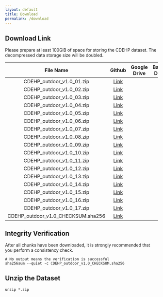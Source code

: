 ```yaml
---
layout: default
title: Download
permalink: /download
---
```


## Download Link

Please prepare at least 100GiB of space for storing the CDEHP dataset. The decompressed data storage size will be doubled.

|             File Name              |                                                            Github                                                             | Google Drive | Baidu Disk | file size  | sha256sum                                                        |
| :--------------------------------: | :---------------------------------------------------------------------------------------------------------------------------: | :----------: | :--------: | :--------- | :--------------------------------------------------------------- |
|     CDEHP_outdoor_v1.0_01.zip      |     [Link](https://github.com/CDEHP-Dataset/cdehp-dataset.github.io/releases/download/release/CDEHP_outdoor_v1.0_01.zip)      |              |            | 1999471580 | 35c6c590dc35dc35055d18ad09184343c8e5de51a1449ca6b3a1739bd14344ca |
|     CDEHP_outdoor_v1.0_02.zip      |     [Link](https://github.com/CDEHP-Dataset/cdehp-dataset.github.io/releases/download/release/CDEHP_outdoor_v1.0_02.zip)      |              |            | 1999627544 | c08a85e77aa1d1f766273e50f7ceec54bffafb043c1df3d85763b50094477e33 |
|     CDEHP_outdoor_v1.0_03.zip      |     [Link](https://github.com/CDEHP-Dataset/cdehp-dataset.github.io/releases/download/release/CDEHP_outdoor_v1.0_03.zip)      |              |            | 1999876315 | 084f4c4f2c169139e75bc80b74e5eda01504a8a4b058a1d7562c4c74accedf39 |
|     CDEHP_outdoor_v1.0_04.zip      |     [Link](https://github.com/CDEHP-Dataset/cdehp-dataset.github.io/releases/download/release/CDEHP_outdoor_v1.0_04.zip)      |              |            | 1999602517 | baee8bfdc81f402ae9379d1e21b14cddf4961b741c4276db074eccc8a3ae62e1 |
|     CDEHP_outdoor_v1.0_05.zip      |     [Link](https://github.com/CDEHP-Dataset/cdehp-dataset.github.io/releases/download/release/CDEHP_outdoor_v1.0_05.zip)      |              |            | 1999653110 | 7175c0f42ff3ea16d3b69968561550af33411c0b37531156426f7bd40e06131e |
|     CDEHP_outdoor_v1.0_06.zip      |     [Link](https://github.com/CDEHP-Dataset/cdehp-dataset.github.io/releases/download/release/CDEHP_outdoor_v1.0_06.zip)      |              |            | 1999836412 | 9fb6ea26fc675c0c21a10ee8c871b5ed75fd177d7bdfc9b88017badee7580623 |
|     CDEHP_outdoor_v1.0_07.zip      |     [Link](https://github.com/CDEHP-Dataset/cdehp-dataset.github.io/releases/download/release/CDEHP_outdoor_v1.0_07.zip)      |              |            | 1999610396 | 75b6f1f9066f157cd236863bb834e64cdbe0bed0d190d5d2e9aab99c2e9c1889 |
|     CDEHP_outdoor_v1.0_08.zip      |     [Link](https://github.com/CDEHP-Dataset/cdehp-dataset.github.io/releases/download/release/CDEHP_outdoor_v1.0_08.zip)      |              |            | 1999861803 | 1c53967033d4f3c6c324581ffc336954dbde8840ad6e3d19423f6fb6c3c73d2b |
|     CDEHP_outdoor_v1.0_09.zip      |     [Link](https://github.com/CDEHP-Dataset/cdehp-dataset.github.io/releases/download/release/CDEHP_outdoor_v1.0_09.zip)      |              |            | 1999641911 | fa775d3620adadc3e5ae8886cef3e3a357fbc684486291da78bd4aa704722bd7 |
|     CDEHP_outdoor_v1.0_10.zip      |     [Link](https://github.com/CDEHP-Dataset/cdehp-dataset.github.io/releases/download/release/CDEHP_outdoor_v1.0_10.zip)      |              |            | 1999456686 | 6102090dfe6683290466786ff0295429320008eb934bc2a7cb77f8403dbc9e63 |
|     CDEHP_outdoor_v1.0_11.zip      |     [Link](https://github.com/CDEHP-Dataset/cdehp-dataset.github.io/releases/download/release/CDEHP_outdoor_v1.0_11.zip)      |              |            | 1999579521 | 447006d76cc39508d35e89a701a02581717479731b7c12d8282009c3fdfc5550 |
|     CDEHP_outdoor_v1.0_12.zip      |     [Link](https://github.com/CDEHP-Dataset/cdehp-dataset.github.io/releases/download/release/CDEHP_outdoor_v1.0_12.zip)      |              |            | 1999662292 | e6ef1030e57addf69d85f0a0eb7ce7bfd1c949ead04e5c167cd5c7f44c3322ba |
|     CDEHP_outdoor_v1.0_13.zip      |     [Link](https://github.com/CDEHP-Dataset/cdehp-dataset.github.io/releases/download/release/CDEHP_outdoor_v1.0_13.zip)      |              |            | 1999819783 | 9dae12d43d5619cdd9c416a34c8a66c7596a9c455fd2ad8ae7e392709ae79808 |
|     CDEHP_outdoor_v1.0_14.zip      |     [Link](https://github.com/CDEHP-Dataset/cdehp-dataset.github.io/releases/download/release/CDEHP_outdoor_v1.0_14.zip)      |              |            | 1999728336 | cfda865d8e2bc0ee4cc5b5fa5d5815292d6af2e77ef17edb78a056e8fa0cd1e9 |
|     CDEHP_outdoor_v1.0_15.zip      |     [Link](https://github.com/CDEHP-Dataset/cdehp-dataset.github.io/releases/download/release/CDEHP_outdoor_v1.0_15.zip)      |              |            | 1999388426 | fa2ea71b1de3f452538445511756379ea6a847a6bdbbb76d574f53036514adeb |
|     CDEHP_outdoor_v1.0_16.zip      |     [Link](https://github.com/CDEHP-Dataset/cdehp-dataset.github.io/releases/download/release/CDEHP_outdoor_v1.0_16.zip)      |              |            | 1999833348 | 8510b84ab2778073c483ab3d3d9d251dd7f5a9e8ef2c18feb282bf171e464abb |
|     CDEHP_outdoor_v1.0_17.zip      |     [Link](https://github.com/CDEHP-Dataset/cdehp-dataset.github.io/releases/download/release/CDEHP_outdoor_v1.0_17.zip)      |              |            | 1964550728 | 6f6fcd09fb6be56b3106f1f6bd3c49d607375e631a8bcf6826f58df21b136612 |
| CDEHP_outdoor_v1.0_CHECKSUM.sha256 | [Link](https://github.com/CDEHP-Dataset/cdehp-dataset.github.io/releases/download/release/CDEHP_outdoor_v1.0_CHECKSUM.sha256) |              |            | 1964550728 |                                                                  |

## Integrity Verification

After all chunks have been downloaded, it is strongly recommended that you perform a consistency check.

```shell
# No output means the verification is successful
sha256sum --quiet -c CDEHP_outdoor_v1.0_CHECKSUM.sha256
```

## Unzip the Dataset

```shell
unzip *.zip
```
